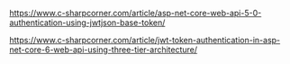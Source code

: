 https://www.c-sharpcorner.com/article/asp-net-core-web-api-5-0-authentication-using-jwtjson-base-token/

https://www.c-sharpcorner.com/article/jwt-token-authentication-in-asp-net-core-6-web-api-using-three-tier-architecture/